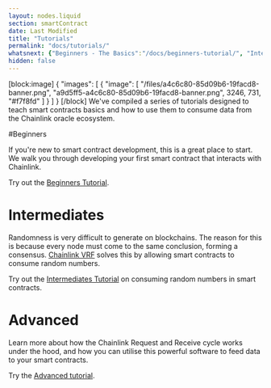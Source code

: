 ```yaml
---
layout: nodes.liquid
section: smartContract
date: Last Modified
title: "Tutorials"
permalink: "docs/tutorials/"
whatsnext: {"Beginners - The Basics":"/docs/beginners-tutorial/", "Intermediates - Random Numbers":"/docs/intermediates-tutorial/", "Advanced - API Calls":"/docs/advanced-tutorial/"}
hidden: false
---
```

[block:image]
{
  "images": [
    {
      "image": [
        "/files/a4c6c80-85d09b6-19facd8-banner.png",
        "a9d5ff5-a4c6c80-85d09b6-19facd8-banner.png",
        3246,
        731,
        "#f7f8fd"
      ]
    }
  ]
}
[/block]
We've compiled a series of tutorials designed to teach smart contracts basics and how to use them to consume data from the Chainlink oracle ecosystem. 

#Beginners

If you're new to smart contract development, this is a great place to start. We walk you through developing your first smart contract that interacts with Chainlink.

Try out the [Beginners Tutorial](../beginners-tutorial/).

# Intermediates

Randomness is very difficult to generate on blockchains. The reason for this is because every node must come to the same conclusion, forming a consensus. [Chainlink VRF](../chainlink-vrf/) solves this by allowing smart contracts to consume random numbers.

Try out the [Intermediates Tutorial](../intermediates-tutorial/) on consuming random numbers in smart contracts.

# Advanced

Learn more about how the Chainlink Request and Receive cycle works under the hood, and how you can utilise this powerful software to feed data to your smart contracts.

Try the [Advanced tutorial](../advanced-tutorial/).